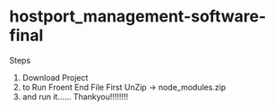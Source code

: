 # hostport_management-software-final
 Steps 
1. Download Project
2. to Run Froent End File First UnZip -> node_modules.zip
3. and run it......
Thankyou!!!!!!!!
